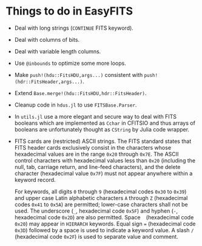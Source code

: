 # Things to do in EasyFITS

- Deal with long strings (`CONTINUE` FITS keyword).

- Deal with columns of bits.

- Deal with variable length columns.

- Use `@inbounds` to optimize some more loops.

- Make `push!(hdu::FitsHDU,args...)` consistent with
  `push!(hdr::FitsHeader,args...)`.

- Extend `Base.merge!(hdu::FitsHDU,hdr::FitsHeader)`.

- Cleanup code in `hdus.jl` to use `FITSBase.Parser`.

- In `utils.jl` use a more elegant and secure way to deal with FITS booleans
  which are implemented as `Cchar` in CFITSIO and thus arrays of booleans are
  unfortunately thought as `CString` by Julia code wrapper.

- FITS cards are (restricted) ASCII strings. The FITS standard states that FITS
  header cards exclusively consist in the characters whose hexadecimal values
  are in the range `0x20` through `0x7E`. The ASCII control characters with
  hexadecimal values less than `0x20` (including the null, tab, carriage
  return, and line-feed characters), and the delete character (hexadecimal
  value `0x7F`) must not appear anywhere within a keyword record.

  For keywords, all digits `0` through `9` (hexadecimal codes `0x30` to `0x39`)
  and upper case Latin alphabetic characters `A` through `Z` (hexadecimal codes
  `0x41` to `0x5A`) are permitted; lower-case characters shall not be used. The
  underscore (`_`, hexadecimal code `0x5F`) and hyphen (`-`, hexadecimal code
  `0x2D`) are also permitted. Space ` ` (hexadecimal code `0x20`) may appear in
  `HIERARCH` keywords. Equal sign `=` (hexadecimal code `0x3D`) followed by a
  space is used to indicate a keyword value. A slash `/` (hexadecimal code
  `0x2F`) is used to separate value and comment.

